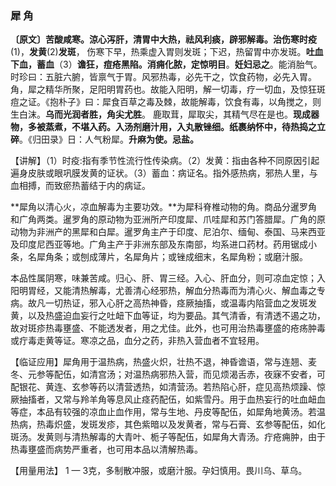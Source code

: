 ### 犀 角

**〔原文〕苦酸咸寒。涼心泻肝，清胃中大热，祛风利痰，辟邪解毒。治伤寒时疫**(1)，**发黄**(2)**发斑**，
伤寒下早，热乘虚入胃则发斑；下迟，热留胃中亦发斑。**吐血下血，蓄血**（3）**谵狂，痘疮黑陷。消痈化脓，定惊明目**。**妊妇忌之**。能消胎气。时珍曰：五脏六腑，皆禀气于胃。风邪热毒，必先干之，饮食药物，必先入胃。角，犀之精华所聚，足阳明胃药也。故能入阳明，解一切毒，疗一切血，及惊狂斑痘之证。《抱朴子》曰：犀食百草之毒及棘，故能解毒，饮食有毒，以角搅之，则生白沫。**乌而光润者胜，角尖尤胜**。 鹿取茸，犀取尖，其精气尽在是也。**现成器物，多被蒸煮，不堪入药。入汤剂磨汁用，入丸散锉细。纸裹纳怀中，待热捣之立碎**。《归田录》日：人气粉犀。**升麻为使。忌盐。**

【讲解】（1）时疫:指有季节性流行性传染病。（2）发黄：指由各种不同原因引起遍身皮肤或眼巩膜发黄的证状。（3）蓄血：病证名。指外感热病，邪热人里，与血相搏，而致瘀热蓄结于内的病证。

**犀角以清心火，凉血解毒为主要功效。**为犀科脊椎动物的角。商品分暹罗角和广角两类。暹罗角的原动物为亚洲所产印度犀、爪哇犀和苏门答腊犀。广角的原动物为非洲产的黑犀和白犀。暹罗角主产于印度、尼泊尔、缅甸、泰国、马来西亚及印度尼西亚等地。广角主产于非洲东部及东南部，均系进口药材。药用锯成小条，名犀角条；或刨成薄片，名犀角片；或锉成细末，名犀角粉；或磨汁服。

本品性属阴寒，味兼苦咸。归心、肝、胃三经。入心、肝血分，则可凉血定惊；入阳明胃经，又能清热解毒，尤善清心经邪热，解血分热毒而为清心火、解血毒之专病。故凡一切热证，邪入心肝之高热神昏，痉厥抽搐，或温毒内陷营血之发斑发黄，以及热盛迫血妄行之吐衄下血等证，均为要品。其气清香，有清透不遏之功，故对斑疹热毒壅盛、不能透发者，用之尤佳。此外，也可用治热毒壅盛的疮疡肿毒或疔毒走黄等证。寒凉之品，血分之药，非热入营血者不宜轻用。

【临证应用】犀角用于温热病，热盛火炽，壮热不退，神昏谵语，常与连翘、麦冬、元参等配伍，如清宫汤；对温热病邪热入营，而见烦渴舌赤，夜寐不安者，可配银花、黄连、玄参等药以清营透热，如清营汤。若热陷心肝，症见高热烦躁、惊厥抽搐者，又常与羚羊角等息风止痉药配伍，如紫雪丹。用于血热妄行的吐血衄血等症，本品有较强的凉血止血作用，常与生地、丹皮等配伍，如犀角地黄汤。若温热病，热毒炽盛，发斑发疹，其色紫暗以及发黄者，常与石膏、玄参等配伍，如化斑汤。发黄则与清热解毒的大青叶、栀子等配伍，如犀角大青汤。疔疮痈肿，由于热毒壅盛而病势严重者，也可用本品以清解热毒。

【用量用法】	1 — 3克，多制散冲服，或磨汁服。孕妇慎用。畏川乌、草乌。
